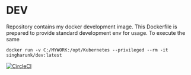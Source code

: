 # DEV 
Repository contains my docker development image. This Dockerfile is prepared to provide standard development env for usage.
To execute the same
```
docker run -v C:/MYWORK:/opt/Kubernetes --privileged --rm -it singharunk/dev:latest
```

[![CircleCI](https://circleci.com/gh/arunksingh16/dev/tree/main.svg?style=svg)](https://circleci.com/gh/arunksingh16/dev/tree/main)
